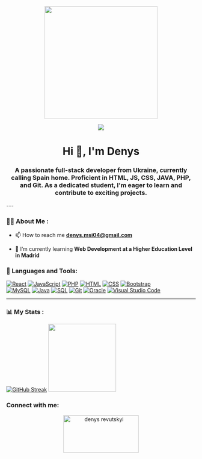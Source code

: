 

<div id="header" align="center">
    <img src="https://media.giphy.com/media/Bzzb92NKwUOj0FjQOd/giphy.gif" width="300"/>
    <p align="center">
     <a href="https://github.com/DenverCoder1/readme-typing-svg"><!--Author-->
    <img src="https://readme-typing-svg.demolab.com/?lines=Full-stack%20web%20%20%20developer;Studying%20React%20right %20now&font=consolas%20Code&center=true&width=440&height=45&color=#000000&vCenter=true&pause=1000&size=22" /></a>
</p>
    <h1 align="center">Hi 👋, I'm Denys</h1>
    <h3 align="center">A passionate full-stack developer from Ukraine, currently calling Spain home. Proficient in HTML, JS, CSS, JAVA, PHP, and Git. As a dedicated student, I'm eager to learn and contribute to exciting projects.</h3>
</div>
---

### 👨‍💻 About Me :

- 📫 How to reach me **denys.msi04@gmail.com**

- 🌱 I’m currently learning **Web Development at a Higher Education Level in Madrid**

<div align="left">
    <h3>🔨 Languages and Tools:</h3>
    <div>
      <a href="#"><img alt="React" src="https://img.shields.io/badge/React-20232a.svg?logo=react&logoColor=%2361DAFB"></a>
      <a href="https://github.com/search?q=user%3ADenverCoder1+language%3Ajavascript"><img alt="JavaScript" src="https://img.shields.io/badge/JavaScript-F7DF1E.svg?logo=javascript&logoColor=black"></a>
      <a href="https://github.com/search?q=user%3ADenverCoder1+language%3Aphp"><img alt="PHP" src="https://img.shields.io/badge/PHP-777BB4.svg?logo=php&logoColor=white"></a>
      <a href="https://github.com/search?q=user%3ADenverCoder1+language%3Ahtml"><img alt="HTML" src="https://img.shields.io/badge/HTML-E34F26.svg?logo=html5&logoColor=white"></a>
      <a href="https://github.com/search?q=user%3ADenverCoder1+language%3Acss"><img alt="CSS" src="https://img.shields.io/badge/CSS-1572B6.svg?logo=css3&logoColor=white"></a>
      <a href="#"><img alt="Bootstrap" src="https://img.shields.io/badge/Bootstrap-7952B3.svg?logo=bootstrap&logoColor=white"></a><br>
      <a href="#"><img alt="MySQL" src="https://img.shields.io/badge/MySQL-00f.svg?logo=mysql&logoColor=white"></a>
      <a href="https://github.com/search?q=user%3ADenverCoder1+language%3Ajava"><img alt="Java" src="https://custom-icon-badges.demolab.com/badge/Java-007396.svg?logo=java&logoColor=white"></a>
      <a href="https://github.com/search?q=user%3ADenverCoder1+language%3Asql"><img alt="SQL" src="https://custom-icon-badges.demolab.com/badge/SQL-025E8C.svg?logo=database&logoColor=white"></a>
      <a href="#"><img alt="Git" src="https://img.shields.io/badge/Git-F05033.svg?logo=git&logoColor=white"></a>
      <a href="#"><img alt="Oracle" src ="https://img.shields.io/badge/Oracle-F00000.svg?logo=oracle&logoColor=white"></a>
      <a href="#"><img alt="Visual Studio Code" src="https://img.shields.io/badge/Visual%20Studio%20Code-0078d7.svg?logo=visual-studio-code&logoColor=white"></a><br>
    </div>
</div>

---

### 📊 My Stats :
[![GitHub Streak](https://streak-stats.demolab.com?user=Leid04&theme=dark&hide_border=true)](https://git.io/streak-stats)
<a href="https://github.com/Leid04">
  <img height="180em" src="https://github-readme-stats-eight-theta.vercel.app/api?username=Leid04&theme=dark&include_all_commits=true&count_private=true"/>
</a>

<h3 align="left">Connect with me:</h3>
<p align="center">
<a href="https://www.linkedin.com/in/denys-revutskyi-1874a9244/" target="blank"><img align="center" src="https://raw.githubusercontent.com/rahuldkjain/github-profile-readme-generator/master/src/images/icons/Social/linked-in-alt.svg" alt="denys revutskyi" height="100" width="200" /></a>
</p>




